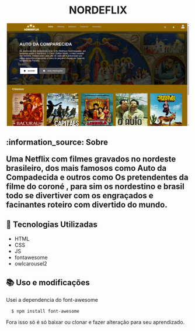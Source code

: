 <h1 align="center">NORDEFLIX</h1>
<p align="center">
<img src='img/02⁄25⁄2119-02-19.png' width="500px"></img>
</p>

<h2> :information_source: Sobre</2>

 Uma Netflix com filmes gravados no nordeste brasileiro, dos mais famosos 
 como <b>Auto da Compadecida</b> e outros como <b>Os pretendentes da filme do coroné </b>, para sim os nordestino e brasil todo se divertiver com os engraçados e facinantes roteiro com divertido do mundo.
 
 
 
## :rocket: Tecnologias Utilizadas 
  - HTML
  - CSS
  - JS
  - fontawesome
  - owlcarousel2

## :books: Uso e modificações
Usei a dependencia do font-awesome
```
  $ npm install font-awesome
```
 Fora isso só é só baixar ou clonar e fazer alteração para seu aprendizado.
 
